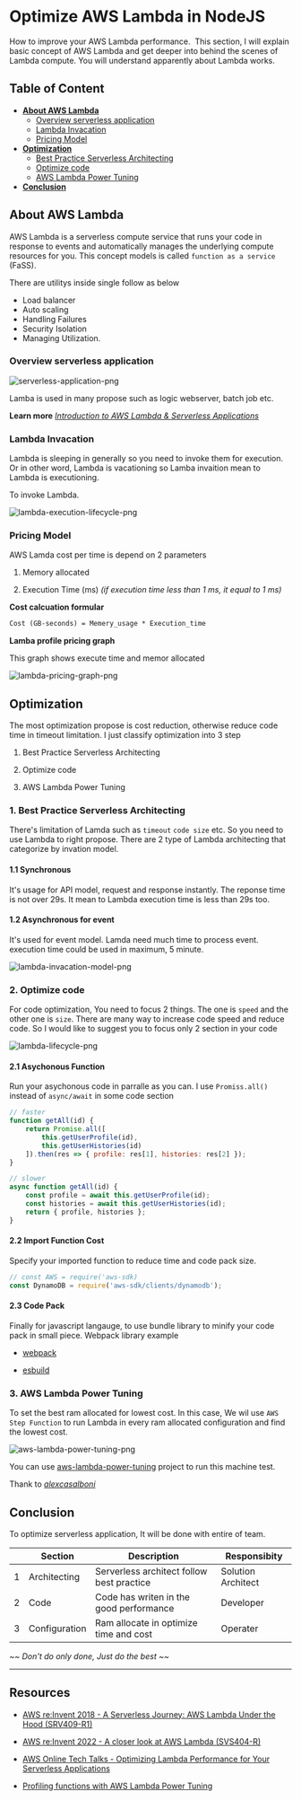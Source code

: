 # Optimize AWS Lambda in NodeJS

How to improve your AWS Lambda performance. 
This section, I will explain basic concept of AWS Lambda and get deeper into behind the scenes of Lambda compute. You will understand apparently about Lambda works.

## Table of Content

- **[About AWS Lambda](#about-awslambda)**
  - [Overview serverless application](#overview-serverless-application)
  - [Lambda Invacation](#lambda-invacation)
  - [Pricing Model](#pricing-model)
- **[Optimization](#optimization)**
  - [Best Practice Serverless Architecting](#1-best-practice-serverless-architecting)
  - [Optimize code](#2-optimize-code)
  - [AWS Lambda Power Tuning](#3-aws-lambda-power-tuning)
- **[Conclusion](#conclusion)**

## About AWS Lambda

AWS Lambda is a serverless compute service that runs your code in response to events and automatically manages the underlying compute resources for you. This concept models is called `function as a service` (FaSS).

There are utilitys inside single  follow as below

- Load balancer
- Auto scaling
- Handling Failures
- Security Isolation
- Managing Utilization.

### Overview serverless application

![serverless-application-png]

Lamba is used in many propose such as logic webserver, batch job etc.

**Learn more**
_[Introduction to AWS Lambda & Serverless Applications]_

### Lambda Invacation

Lambda is sleeping in generally so you need to invoke them for execution. Or in other word, Lambda is vacationing so Lamba invaition mean to Lambda is executioning.

To invoke Lambda.

![lambda-execution-lifecycle-png]


### Pricing Model

AWS Lamda cost per time is depend on 2 parameters

1. Memory allocated

2. Execution Time (ms) _(if execution time less than 1 ms, it equal to 1 ms)_

**Cost calcuation formular**

```txt
Cost (GB-seconds) = Memery_usage * Execution_time 
```

**Lamba profile pricing graph**

This graph shows execute time and memor allocated

![lambda-pricing-graph-png]

## Optimization

The most optimization propose is cost reduction, otherwise reduce code time in timeout limitation. I just classify optimization into 3 step 

1. Best Practice Serverless Architecting

2. Optimize code

3. AWS Lambda Power Tuning

### 1. Best Practice Serverless Architecting

There's limitation of Lamda such as `timeout` `code size` etc. So you need to use Lambda to right propose. There are 2 type of Lambda architecting that categorize by invation model.

#### 1.1 Synchronous

It's usage for API model, request and response instantly. The reponse time is not over 29s. It mean to Lambda execution time is less than 29s too.

#### 1.2 Asynchronous for event

It's used for event model. Lamda need much time to process event. execution time could be used in maximum, 5 minute.

![lambda-invacation-model-png]

### 2. Optimize code

For code optimization, You need to focus 2 things. The one is `speed` and the other one is `size`. There are many way to increase code speed and reduce code. So I would like to suggest you to focus only 2 section in your code

![lambda-lifecycle-png]

#### 2.1 Asychonous Function

Run your asychonous code in parralle as you can. I use `Promiss.all()` instead of `async/await` in some code section

```js
// faster
function getAll(id) {
    return Promise.all([
        this.getUserProfile(id),
        this.getUserHistories(id)
    ]).then(res => { profile: res[1], histories: res[2] });
}

// slower
async function getAll(id) {
    const profile = await this.getUserProfile(id);
    const histories = await this.getUserHistories(id);
    return { profile, histories };
}
```

#### 2.2 Import Function Cost

Specify your imported function to reduce time and code pack size.

```js
// const AWS = require('aws-sdk)
const DynamoDB = require('aws-sdk/clients/dynamodb');

```

#### 2.3 Code Pack

Finally for javascript langauge, to use bundle library to minify your code pack in small piece.
Webpack library example

- [webpack]

- [esbuild]

### 3. AWS Lambda Power Tuning

To set the best ram allocated for lowest cost. In this case, We wil use `AWS Step Function` to run Lambda in every ram allocated configuration and find the lowest cost.

![aws-lambda-power-tuning-png]

You can use [aws-lambda-power-tuning] project to run this machine test.

Thank to _[alexcasalboni]_


## Conclusion

To optimize serverless application, It will be done with entire of team.

|   | Section       | Description | Responsibity |
|---|---------------|----------|--|
| 1 | Architecting  | Serverless architect follow best practice |  Solution Architect |
| 2 | Code          | Code has writen in the good performance   |  Developer          |
| 3 | Configuration | Ram allocate in optimize time and cost    |  Operater           |



_~~ Don't do only done, Just do the best ~~_

---

## Resources

- [AWS re:Invent 2018 - A Serverless Journey: AWS Lambda Under the Hood (SRV409-R1)]

- [AWS re:Invent 2022 - A closer look at AWS Lambda (SVS404-R)]

- [AWS Online Tech Talks - Optimizing Lambda Performance for Your Serverless Applications]

- [Profiling functions with AWS Lambda Power Tuning]


<!-- Link Reference -->
[lambda-execution-lifecycle-png]: ./assets/lambda-execution-lifecycle.png
[lambda-lifecycle-png]: ./assets/lambda-lifecycle.png
[serverless-application-png]: ./assets/serverless-application.png
[lambda-pricing-graph-png]: ./assets/lambda-pricing-graph.png
[lambda-invacation-model-png]: ./assets/lambda-invacation-model.png

[alexcasalboni]: https://github.com/alexcasalboni
[aws-lambda-power-tuning-png]: ./assets/aws-lambda-power-tuning.png
[aws-lambda-power-tuning]: https://github.com/alexcasalboni/aws-lambda-power-tuning

[webpack]: https://webpack.js.org/
[esbuild]: https://esbuild.github.io/

<!-- Resource link -->
[Profiling functions with AWS Lambda Power Tuning]: https://docs.aws.amazon.com/lambda/latest/operatorguide/profile-functions.html
[Introduction to AWS Lambda & Serverless Applications]: https://www.youtube.com/watch?v=EBSdyoO3goc
[AWS re:Invent 2018 - A Serverless Journey: AWS Lambda Under the Hood (SRV409-R1)]: https://www.youtube.com/watch?v=QdzV04T_kec
[AWS re:Invent 2022 - A closer look at AWS Lambda (SVS404-R)]: https://www.youtube.com/watch?v=0_jfH6qijVY
[AWS Online Tech Talks - Optimizing Lambda Performance for Your Serverless Applications]: https://www.youtube.com/watch?v=FTCaOQJvG6Y